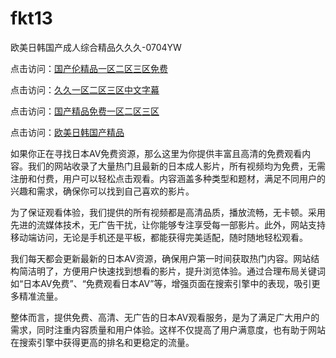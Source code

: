 # fkt13
欧美日韩国产成人综合精品久久久-0704YW

点击访问：<a href="https://rtj-3zo.pages.dev/">国产伦精品一区二区三区免费</a>

点击访问：<a href="https://vassv.pages.dev/">久久一区二区三区中文字幕</a>

点击访问：<a href="https://gsd-agv.pages.dev/">国产精品免费一区二区三区</a>

点击访问：<a href="https://gda-c7m.pages.dev/">欧美日韩国产精品</a>

如果你正在寻找日本AV免费资源，那么这里为你提供丰富且高清的免费观看内容。我们的网站收录了大量热门且最新的日本成人影片，所有视频均为免费，无需注册和付费，用户可以轻松点击观看。内容涵盖多种类型和题材，满足不同用户的兴趣和需求，确保你可以找到自己喜欢的影片。

为了保证观看体验，我们提供的所有视频都是高清品质，播放流畅，无卡顿。采用先进的流媒体技术，无广告干扰，让你能够专注享受每一部影片。此外，网站支持移动端访问，无论是手机还是平板，都能获得完美适配，随时随地轻松观看。

我们每天都会更新最新的日本AV资源，确保用户第一时间获取热门内容。网站结构简洁明了，方便用户快速找到想看的影片，提升浏览体验。通过合理布局关键词如“日本AV免费”、“免费观看日本AV”等，增强页面在搜索引擎中的表现，吸引更多精准流量。

整体而言，提供免费、高清、无广告的日本AV观看服务，是为了满足广大用户的需求，同时注重内容质量和用户体验。这样不仅提高了用户满意度，也有助于网站在搜索引擎中获得更高的排名和更稳定的流量。

<span style="display:none;">[Canonical link]( https://github.com/fkt20250704/fkt13 ）</span>
